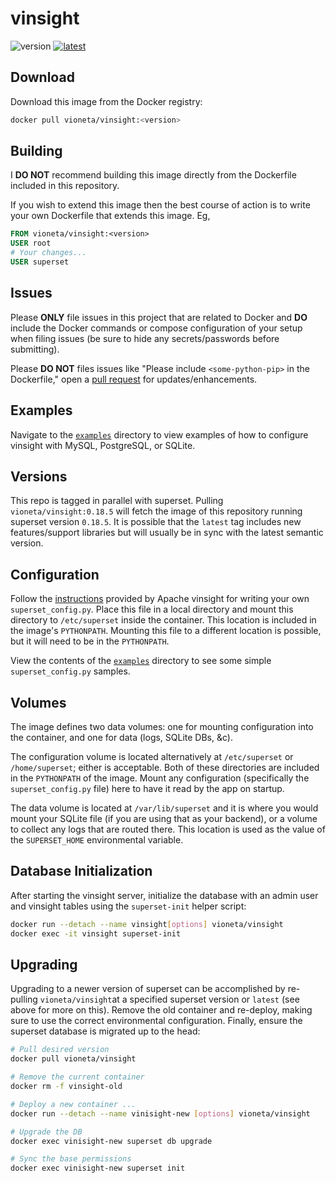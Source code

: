 # vinsight

![version](https://img.shields.io/docker/v/vioneta/vinsight?color=blue&label=version&logo=docker&logoColor=eee&sort=semver&style=flat-square)
[![latest](https://img.shields.io/github/actions/workflow/status/Vioneta/vinsight/latest.yml?branch=main&label=latest&logo=github&style=flat-square)](https://github.com/Vioneta/vinsight/actions/workflows/latest.yml)

## Download

Download this image from the Docker registry:

```bash
docker pull vioneta/vinsight:<version>
```

## Building

I **DO NOT** recommend building this image directly from the Dockerfile included in this repository.

If you wish to extend this image then the best course of action is to write your own Dockerfile that extends this image. Eg,

```Dockerfile
FROM vioneta/vinsight:<version>
USER root
# Your changes...
USER superset
```

## Issues

Please **ONLY** file issues in this project that are related to Docker and **DO** include the Docker commands or compose configuration of your setup when filing issues (be sure to hide any secrets/passwords before submitting).

Please **DO NOT** files issues like "Please include `<some-python-pip>` in the Dockerfile," open a [pull request](https://github.com/vioneta/vinsight/pulls) for updates/enhancements.

## Examples

Navigate to the [`examples`](./examples) directory to view examples of how to configure vinsight with MySQL, PostgreSQL, or SQLite.

## Versions

This repo is tagged in parallel with superset. Pulling `vioneta/vinsight:0.18.5` will fetch the image of this repository running superset version `0.18.5`. It is possible that the `latest` tag includes new features/support libraries but will usually be in sync with the latest semantic version.

## Configuration

Follow the [instructions](https://superset.incubator.apache.org/installation.html#configuration) provided by Apache vinsight for writing your own `superset_config.py`. Place this file in a local directory and mount this directory to `/etc/superset` inside the container. This location is included in the image's `PYTHONPATH`. Mounting this file to a different location is possible, but it will need to be in the `PYTHONPATH`.

View the contents of the [`examples`](./examples) directory to see some simple `superset_config.py` samples.

## Volumes

The image defines two data volumes: one for mounting configuration into the container, and one for data (logs, SQLite DBs, &c).

The configuration volume is located alternatively at `/etc/superset` or `/home/superset`; either is acceptable. Both of these directories are included in the `PYTHONPATH` of the image. Mount any configuration (specifically the `superset_config.py` file) here to have it read by the app on startup.

The data volume is located at `/var/lib/superset` and it is where you would mount your SQLite file (if you are using that as your backend), or a volume to collect any logs that are routed there. This location is used as the value of the `SUPERSET_HOME` environmental variable.

## Database Initialization

After starting the vinsight server, initialize the database with an admin user and vinsight tables using the `superset-init` helper script:

```bash
docker run --detach --name vinsight[options] vioneta/vinsight
docker exec -it vinsight superset-init
```

## Upgrading

Upgrading to a newer version of superset can be accomplished by re-pulling `vioneta/vinsight`at a specified superset version or `latest` (see above for more on this). Remove the old container and re-deploy, making sure to use the correct environmental configuration. Finally, ensure the superset database is migrated up to the head:

```bash
# Pull desired version
docker pull vioneta/vinsight

# Remove the current container
docker rm -f vinsight-old

# Deploy a new container ...
docker run --detach --name vinisight-new [options] vioneta/vinsight

# Upgrade the DB
docker exec vinisight-new superset db upgrade

# Sync the base permissions
docker exec vinisight-new superset init
```
